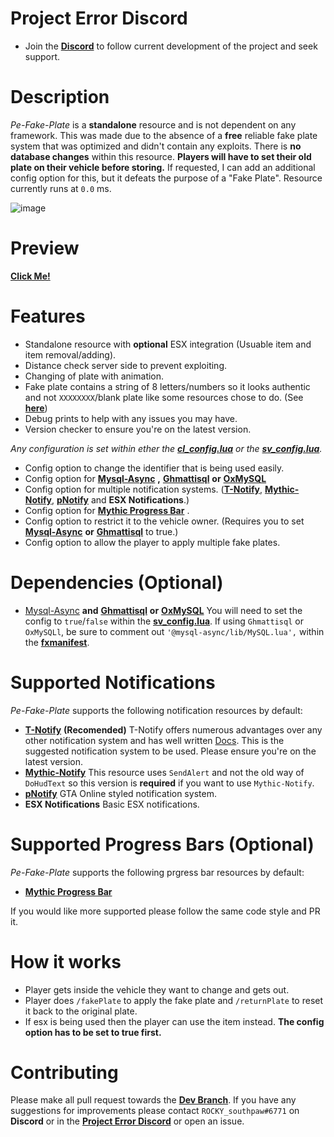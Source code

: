 # Project Error Discord

- Join the [**Discord**](https://discord.gg/HYwBjTbAY5) to follow current development of the project and seek support.

# Description

*Pe-Fake-Plate* is a **standalone** resource and is not dependent on any framework. This was made due to the absence of a **free** reliable fake plate system that was optimized and didn't contain any exploits. There is **no database changes** within this resource. **Players will have to set their old plate on their vehicle before storing.** If requested, I can add an additional config option for this, but it defeats the purpose of a "Fake Plate". Resource currently runs at `0.0` ms.

![image](https://user-images.githubusercontent.com/55056068/118578285-e06acc80-b759-11eb-8adf-3abca2c784f1.png)


# Preview
[**Click Me!**](https://streamable.com/p388xb)

# Features

- Standalone resource with **optional** ESX integration (Usuable item and item removal/adding).
- Distance check server side to prevent exploiting.
- Changing of plate with animation.
- Fake plate contains a string of 8 letters/numbers so it looks authentic and not `XXXXXXXX`/blank plate like some resources chose to do. (See [**here**](https://i.imgur.com/bEVyXzU.png))
- Debug prints to help with any issues you may have.
- Version checker to ensure you're on the latest version.

*Any configuration is set within ether the [**cl_config.lua**](https://github.com/project-error/pe-fake-plate/blob/main/config/cl_config.lua) or the [**sv_config.lua**](https://github.com/project-error/pe-fake-plate/blob/main/config/sv_config.lua).*

- Config option to change the identifier that is being used easily.
- Config option for [**Mysql-Async**](https://github.com/brouznouf/fivem-mysql-async) **,** [**Ghmattisql**](https://github.com/GHMatti/ghmattimysql) **or** [**OxMySQL**](https://github.com/overextended/oxmysql)
- Config option for multiple notification systems. ([**T-Notify**](https://github.com/TasoOneAsia/t-notify), [**Mythic-Notify**](https://github.com/FlawwsX/mythic_notify), [**pNotify**](https://forum.cfx.re/t/release-pnotify-in-game-js-notifications-using-noty/20659) and **ESX Notifications**.)
- Config option for [**Mythic Progress Bar**](https://github.com/ONyambura/mythic_progbar) .
- Config option to restrict it to the vehicle owner. (Requires you to set [**Mysql-Async**](https://github.com/brouznouf/fivem-mysql-async) **or** [**Ghmattisql**](https://github.com/GHMatti/ghmattimysql) to true.)
- Config option to allow the player to apply multiple fake plates.

# Dependencies (Optional)

- [Mysql-Async](https://github.com/brouznouf/fivem-mysql-async) **and** [**Ghmattisql**](https://github.com/GHMatti/ghmattimysql) **or** [**OxMySQL**](https://github.com/overextended/oxmysql) You will need to set the config to `true`/`false` within the [**sv_config.lua**](https://github.com/project-error/pe-fake-plate/blob/main/config/sv_config.lua). 
If using `Ghmattisql` or `OxMySQLl`, be sure to comment out `'@mysql-async/lib/MySQL.lua',` within the [**fxmanifest**](hhttps://github.com/project-error/pe-fake-plate/blob/faa27fd64019a21f88665af9859f1f4e95204fa0/fxmanifest.lua#L12).

# Supported Notifications

*Pe-Fake-Plate* supports the following notification resources by default:
- [**T-Notify**](https://github.com/TasoOneAsia/t-notify) **(Recomended)** T-Notify offers numerous advantages over any other notification system and has well written [Docs](https://docs.tasoagc.dev/#/). This is the suggested notification system to be used. Please ensure you're on the latest version.
- [**Mythic-Notify**](https://github.com/FlawwsX/mythic_notify) This resource uses `SendAlert` and not the old way of `DoHudText` so this version is **required** if you want to use `Mythic-Notify`.
- [**pNotify**](https://forum.cfx.re/t/release-pnotify-in-game-js-notifications-using-noty/20659) GTA Online styled notification system.
- **ESX Notifications** Basic ESX notifications.

# Supported Progress Bars (Optional)

*Pe-Fake-Plate* supports the following prgress bar resources by default:
- [**Mythic Progress Bar**](https://github.com/ONyambura/mythic_progbar)

If you would like more supported please follow the same code style and PR it.

# How it works

- Player gets inside the vehicle they want to change and gets out.
- Player does `/fakePlate` to apply the fake plate and `/returnPlate` to reset it back to the original plate.
- If esx is being used then the player can use the item instead. **The config option has to be set to true first.**

# Contributing

Please make all pull request towards the [**Dev Branch**](https://github.com/project-error/new-fakeplate-who-dis/tree/dev). If you have any suggestions for improvements please contact `ROCKY_southpaw#6771` on **Discord** or in the [**Project Error Discord**](https://discord.gg/HYwBjTbAY5) or open an issue.
